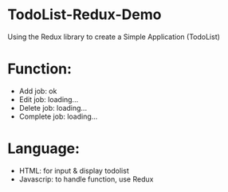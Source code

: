 # TodoList-Redux-Demo
Using the Redux library to create a Simple Application (TodoList)

# Function:
- Add job: ok
- Edit job: loading...
- Delete job: loading...
- Complete job: loading...

# Language:
- HTML: for input & display todolist
- Javascrip: to handle function, use Redux
